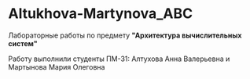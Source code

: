 # Altukhova-Martynova_ABC
Лабораторные работы по предмету 
**"Архитектура вычислительных систем"**

Работу выполнили студенты ПМ-31: Алтухова Анна Валерьевна и Мартынова Мария Олеговна
